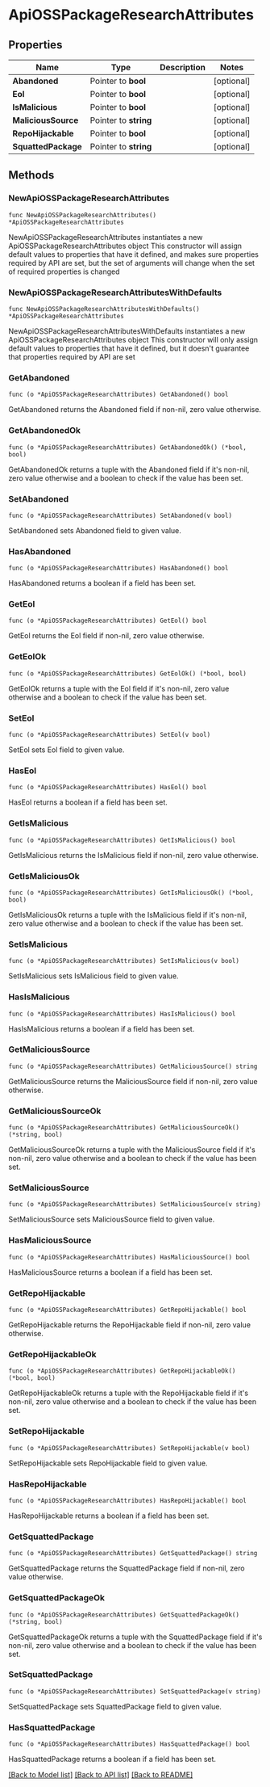 # ApiOSSPackageResearchAttributes

## Properties

Name | Type | Description | Notes
------------ | ------------- | ------------- | -------------
**Abandoned** | Pointer to **bool** |  | [optional] 
**Eol** | Pointer to **bool** |  | [optional] 
**IsMalicious** | Pointer to **bool** |  | [optional] 
**MaliciousSource** | Pointer to **string** |  | [optional] 
**RepoHijackable** | Pointer to **bool** |  | [optional] 
**SquattedPackage** | Pointer to **string** |  | [optional] 

## Methods

### NewApiOSSPackageResearchAttributes

`func NewApiOSSPackageResearchAttributes() *ApiOSSPackageResearchAttributes`

NewApiOSSPackageResearchAttributes instantiates a new ApiOSSPackageResearchAttributes object
This constructor will assign default values to properties that have it defined,
and makes sure properties required by API are set, but the set of arguments
will change when the set of required properties is changed

### NewApiOSSPackageResearchAttributesWithDefaults

`func NewApiOSSPackageResearchAttributesWithDefaults() *ApiOSSPackageResearchAttributes`

NewApiOSSPackageResearchAttributesWithDefaults instantiates a new ApiOSSPackageResearchAttributes object
This constructor will only assign default values to properties that have it defined,
but it doesn't guarantee that properties required by API are set

### GetAbandoned

`func (o *ApiOSSPackageResearchAttributes) GetAbandoned() bool`

GetAbandoned returns the Abandoned field if non-nil, zero value otherwise.

### GetAbandonedOk

`func (o *ApiOSSPackageResearchAttributes) GetAbandonedOk() (*bool, bool)`

GetAbandonedOk returns a tuple with the Abandoned field if it's non-nil, zero value otherwise
and a boolean to check if the value has been set.

### SetAbandoned

`func (o *ApiOSSPackageResearchAttributes) SetAbandoned(v bool)`

SetAbandoned sets Abandoned field to given value.

### HasAbandoned

`func (o *ApiOSSPackageResearchAttributes) HasAbandoned() bool`

HasAbandoned returns a boolean if a field has been set.

### GetEol

`func (o *ApiOSSPackageResearchAttributes) GetEol() bool`

GetEol returns the Eol field if non-nil, zero value otherwise.

### GetEolOk

`func (o *ApiOSSPackageResearchAttributes) GetEolOk() (*bool, bool)`

GetEolOk returns a tuple with the Eol field if it's non-nil, zero value otherwise
and a boolean to check if the value has been set.

### SetEol

`func (o *ApiOSSPackageResearchAttributes) SetEol(v bool)`

SetEol sets Eol field to given value.

### HasEol

`func (o *ApiOSSPackageResearchAttributes) HasEol() bool`

HasEol returns a boolean if a field has been set.

### GetIsMalicious

`func (o *ApiOSSPackageResearchAttributes) GetIsMalicious() bool`

GetIsMalicious returns the IsMalicious field if non-nil, zero value otherwise.

### GetIsMaliciousOk

`func (o *ApiOSSPackageResearchAttributes) GetIsMaliciousOk() (*bool, bool)`

GetIsMaliciousOk returns a tuple with the IsMalicious field if it's non-nil, zero value otherwise
and a boolean to check if the value has been set.

### SetIsMalicious

`func (o *ApiOSSPackageResearchAttributes) SetIsMalicious(v bool)`

SetIsMalicious sets IsMalicious field to given value.

### HasIsMalicious

`func (o *ApiOSSPackageResearchAttributes) HasIsMalicious() bool`

HasIsMalicious returns a boolean if a field has been set.

### GetMaliciousSource

`func (o *ApiOSSPackageResearchAttributes) GetMaliciousSource() string`

GetMaliciousSource returns the MaliciousSource field if non-nil, zero value otherwise.

### GetMaliciousSourceOk

`func (o *ApiOSSPackageResearchAttributes) GetMaliciousSourceOk() (*string, bool)`

GetMaliciousSourceOk returns a tuple with the MaliciousSource field if it's non-nil, zero value otherwise
and a boolean to check if the value has been set.

### SetMaliciousSource

`func (o *ApiOSSPackageResearchAttributes) SetMaliciousSource(v string)`

SetMaliciousSource sets MaliciousSource field to given value.

### HasMaliciousSource

`func (o *ApiOSSPackageResearchAttributes) HasMaliciousSource() bool`

HasMaliciousSource returns a boolean if a field has been set.

### GetRepoHijackable

`func (o *ApiOSSPackageResearchAttributes) GetRepoHijackable() bool`

GetRepoHijackable returns the RepoHijackable field if non-nil, zero value otherwise.

### GetRepoHijackableOk

`func (o *ApiOSSPackageResearchAttributes) GetRepoHijackableOk() (*bool, bool)`

GetRepoHijackableOk returns a tuple with the RepoHijackable field if it's non-nil, zero value otherwise
and a boolean to check if the value has been set.

### SetRepoHijackable

`func (o *ApiOSSPackageResearchAttributes) SetRepoHijackable(v bool)`

SetRepoHijackable sets RepoHijackable field to given value.

### HasRepoHijackable

`func (o *ApiOSSPackageResearchAttributes) HasRepoHijackable() bool`

HasRepoHijackable returns a boolean if a field has been set.

### GetSquattedPackage

`func (o *ApiOSSPackageResearchAttributes) GetSquattedPackage() string`

GetSquattedPackage returns the SquattedPackage field if non-nil, zero value otherwise.

### GetSquattedPackageOk

`func (o *ApiOSSPackageResearchAttributes) GetSquattedPackageOk() (*string, bool)`

GetSquattedPackageOk returns a tuple with the SquattedPackage field if it's non-nil, zero value otherwise
and a boolean to check if the value has been set.

### SetSquattedPackage

`func (o *ApiOSSPackageResearchAttributes) SetSquattedPackage(v string)`

SetSquattedPackage sets SquattedPackage field to given value.

### HasSquattedPackage

`func (o *ApiOSSPackageResearchAttributes) HasSquattedPackage() bool`

HasSquattedPackage returns a boolean if a field has been set.


[[Back to Model list]](../README.md#documentation-for-models) [[Back to API list]](../README.md#documentation-for-api-endpoints) [[Back to README]](../README.md)


